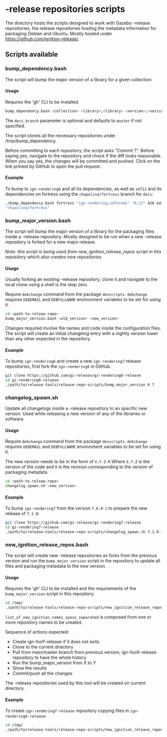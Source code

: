 # -release repositories scripts

The directory hosts the scripts designed to work with Gazebo -release
repositories, the release repositories hosting the metadata information for
packaging Debian and Ubuntu. Mostly hosted under
https://github.com/ignition-release/.

## Scripts available

### bump_dependency.bash

The script will bump the major version of a library for a given collection:

#### Usage

Requires the 'gh' CLI to be installed.
```bash
bump_dependency.bash <collection> <library>;<library> <version>;<version> <issue_number> <prev_collection> [<docs_branch>]
```

The `docs_branch` parameter is optional and defaults to `master` if not specified.

The script clones all the necessary repositories under /tmp/bump_dependency.

Before committing to each repository, the script asks "Commit <repository
name>?".  Before saying yes, navigate to the repository and check if the diff
looks reasonable.  When you say yes, the changes will be committed and pushed.
Click on the link printed by GitHub to open the pull request.

#### Example

To bump to `ign-rendering6` and all its dependencies, as well as `sdf12` and
its dependencies on fortress using the `chapulina/fortress` branch for `docs`:

```bash
./bump_dependency.bash fortress "ign-rendering;sdformat" "6;12" 428 edifice
"chapulina/fortress"
```

### bump_major_version.bash

The script will bump the major version of a library for the packaging files
inside a -release repository. Mostly designed to be run when a new -release
repository is forked for a new major release.

*Note: this script is being used from new_ignition_release_repos script in this
repository which also creates new repositories.*

#### Usage

Usually forking an existing -release repository, clone it and navigate to the
local clone using a shell is the step zero.

Require `debchange` command from the package `devscripts`. `debchange` requires
`DEBEMAIL` and `DEBFULLNAME` environment variables to be set for using it.

```bash
cd <path-to-releae-repo>
bump_major_version.bash <old_version> <new_version>
```
Changes required involve file names and code inside the configuration files.
The script will create an initial changelog entry with a nightly version lower
than any other expected in the repository.

#### Example

To bump `ign-rendering6` and create a new `ign-rendering7` release repositories,
first fork the `ign-rendering6` in GitHub.

```bash
git clone https://github.com/gz-release/gz-rendering6-release
cd gz-rendering6-release
./path/to/release-tools/release-repo-scripts/bump_major_version 6 7
```

### changelog_spawn.sh

Update all changelogs inside a -release repository to an specific new version.
Used while releasing a new version of any of the libraries or software.

#### Usage

Require `debchange` command from the package `devscripts`. `debchange` requires
`DEBEMAIL` and `DEBFULLNAME` environment variables to be set for using it.

The new version needs to be in the form of `X.Y.Z-R` Where `X.Y.Z` is the version
of the code and `R` is the revision corresponding to the version of packaging
metadata.

```bash
cd <path-to-releae-repo>
changelog_spawn.sh <new_version>
```

#### Example

To bump `ign-rendering7` from the version `7.0.0-1` to prepare the new release of
`7.1.0`:

```bash
git clone https://github.com/gz-release/gz-rendering7-release
cd gz-rendering7-release
./path/to/release-tools/release-repo-scripts/changelog_spawn.sh 7.1.0-1
```
### new_ignition_release_repos.bash

The script will create new -release repositories as forks from the previous version
and run the `bump_major_version` script in the repository to update all files and
packaging metadata to the new version.

#### Usage

Requires the 'gh' CLI to be installed and the requirements of the `bump_major_version`
script in this repository.

```bash
cd /tmp/
./path/to/release-tools/release-repo-scripts/new_ignition_release_repos.bash <list_of_new_ignition_names_space_separated>
```

`list_of_new_ignition_names_space_separated` is composed from one or more
repository names to be created.

Sequence of actions expected:
 * Create ign-fooY-release if it does not exits
 * Clone to the current directory
 * Pull from main/master branch from previous version, ign-fooX-release repository to have the whole history
 * Run the bump_major_version from X to Y
 * Show the results
 * Commit/push all the changes

The -release repositories used by this tool will be created on current directory.

#### Example

To create `ign-rendering7-release` repository copying files in `ign-rendering6-release`:

```bash
cd /tmp/
./path/to/release-tools/release-repo-scripts/new_ignition_release_repos.bash ign-rendering7
```
